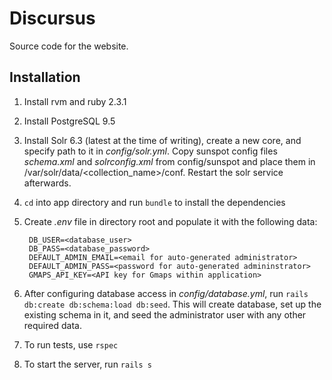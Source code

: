 # Discursus
Source code for the website.

## Installation
1. Install rvm and ruby 2.3.1
0. Install PostgreSQL 9.5
0. Install Solr 6.3 (latest at the time of writing), create a new core, and specify path to it 
    in *config/solr.yml*. Copy sunspot config files *schema.xml* and *solrconfig.xml* from config/sunspot 
    and place them in /var/solr/data/<collection_name>/conf. Restart the solr service afterwards. 
0. `cd` into app directory and run `bundle` to install the dependencies
0. Create *.env* file in directory root and populate it with the following data:

        DB_USER=<database_user>
        DB_PASS=<database_password>
        DEFAULT_ADMIN_EMAIL=<email for auto-generated administrator>
        DEFAULT_ADMIN_PASS=<password for auto-generated admininstrator>
        GMAPS_API_KEY=<API key for Gmaps within application>
    
0. After configuring database access in *config/database.yml*, run `rails db:create db:schema:load db:seed`. This will
    create database, set up the existing schema in it, and seed the administrator user with any other required data.
0. To run tests, use `rspec`
0. To start the server, run `rails s`
